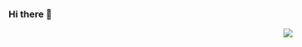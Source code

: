 ### Hi there 👋
<img align="right" src="https://github-readme-stats.vercel.app/api?username={zhykirby}&show_icons=true&icon_color=805AD5&text_color=718096&bg_color=ffffff&hide_title=false" />

<!--
**zhykirby/zhykirby** is a ✨ _special_ ✨ repository because its `README.md` (this file) appears on your GitHub profile.

Here are some ideas to get you started:

- 🔭 I’m currently working on ...
- 🌱 I’m currently learning ...
- 👯 I’m looking to collaborate on ...
- 🤔 I’m looking for help with ...
- 💬 Ask me about ...
- 📫 How to reach me: ...
- 😄 Pronouns: ...
- ⚡ Fun fact: ...
-->
